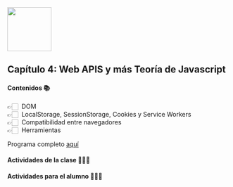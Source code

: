 
<img src="https://res.cloudinary.com/boolean-spa/image/upload/v1591158800/logo_vayedu.svg" width=100> 

## Capítulo 4: Web APIS y más Teoría de Javascript

#### Contenidos :books:
👉🏻 &nbsp;DOM<br/>
👉🏻 &nbsp;LocalStorage, SessionStorage, Cookies y Service Workers<br/>
👉🏻 &nbsp;Compatibilidad entre navegadores<br/>
👉🏻 &nbsp;Herramientas<br/>

Programa completo [aquí](https://#)

#### Actividades de la clase 🧑🏻‍🏫

#### Actividades para el alumno 👨🏻‍💻